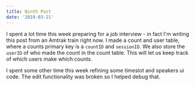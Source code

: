 ```yaml
---
title: Ninth Post
date: '2019-03-21'
---
```


I spent a lot time this week preparing for a job interview - in fact I'm writing this post from an Amtrak train right now. I made a count and user table, where a counts primary key is a `countID` and `sessionID`. We also store the `userID` of who made the count in the count table. This will let us keep track of which users make which counts. 

I spent some other time this week refining some timeslot and speakers ui code. The edit functionality was broken so I helped debug that.
